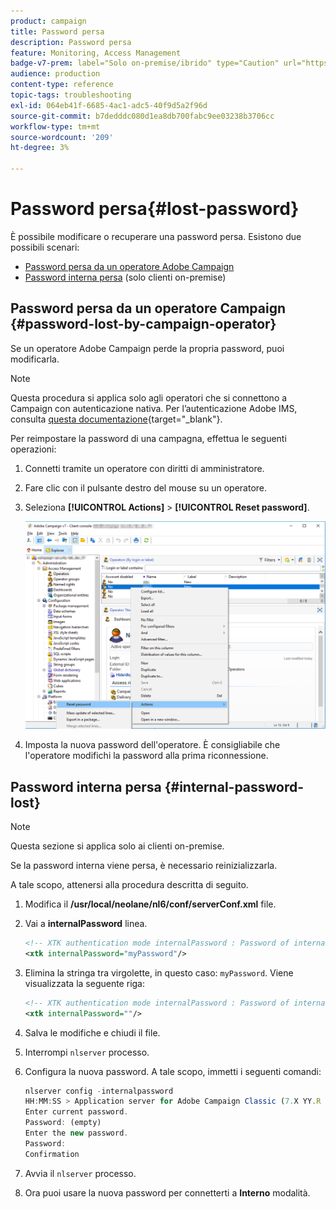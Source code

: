 ```yaml
---
product: campaign
title: Password persa
description: Password persa
feature: Monitoring, Access Management
badge-v7-prem: label="Solo on-premise/ibrido" type="Caution" url="https://experienceleague.adobe.com/docs/campaign-classic/using/installing-campaign-classic/architecture-and-hosting-models/hosting-models-lp/hosting-models.html?lang=it" tooltip="Applicabile solo alle distribuzioni on-premise e ibride"
audience: production
content-type: reference
topic-tags: troubleshooting
exl-id: 064eb41f-6685-4ac1-adc5-40f9d5a2f96d
source-git-commit: b7dedddc080d1ea8db700fabc9ee03238b3706cc
workflow-type: tm+mt
source-wordcount: '209'
ht-degree: 3%

---
```


# Password persa{#lost-password}



È possibile modificare o recuperare una password persa.
Esistono due possibili scenari:

* [Password persa da un operatore Adobe Campaign](#password-lost-by-campaign-operator)
* [Password interna persa](#internal-password-lost) (solo clienti on-premise)

## Password persa da un operatore Campaign {#password-lost-by-campaign-operator}

Se un operatore Adobe Campaign perde la propria password, puoi modificarla.

>[!NOTE]
>
>Questa procedura si applica solo agli operatori che si connettono a Campaign con autenticazione nativa. Per l’autenticazione Adobe IMS, consulta [questa documentazione](https://helpx.adobe.com/ie/manage-account/using/change-or-reset-password.html){target="_blank"}.

Per reimpostare la password di una campagna, effettua le seguenti operazioni:

1. Connetti tramite un operatore con diritti di amministratore.
1. Fare clic con il pulsante destro del mouse su un operatore.
1. Seleziona **[!UICONTROL Actions]** > **[!UICONTROL Reset password]**.

   ![](assets/operator-passwd.png)

1. Imposta la nuova password dell&#39;operatore. È consigliabile che l&#39;operatore modifichi la password alla prima riconnessione.

## Password interna persa {#internal-password-lost}

>[!NOTE]
>
>Questa sezione si applica solo ai clienti on-premise.

Se la password interna viene persa, è necessario reinizializzarla.

A tale scopo, attenersi alla procedura descritta di seguito.

1. Modifica il **/usr/local/neolane/nl6/conf/serverConf.xml** file.

1. Vai a **internalPassword** linea.

   ```xml
   <!-- XTK authentication mode internalPassword : Password of internal account -->
   <xtk internalPassword="myPassword"/>
   ```

1. Elimina la stringa tra virgolette, in questo caso: `myPassword`. Viene visualizzata la seguente riga:

   ```xml
   <!-- XTK authentication mode internalPassword : Password of internal account -->
   <xtk internalPassword=""/>
   ```

1. Salva le modifiche e chiudi il file.

1. Interrompi `nlserver` processo.

1. Configura la nuova password. A tale scopo, immetti i seguenti comandi:

   ```javascript
   nlserver config -internalpassword
   HH:MM:SS > Application server for Adobe Campaign Classic (7.X YY.R build XXX@SHA1) of DD/MM/YYYY
   Enter current password.
   Password: (empty)
   Enter the new password.
   Password: 
   Confirmation 
   ```

1. Avvia il `nlserver` processo.

1. Ora puoi usare la nuova password per connetterti a **Interno** modalità.
